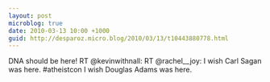 ```yaml
---
layout: post
microblog: true
date: 2010-03-13 10:00 +1000
guid: http://desparoz.micro.blog/2010/03/13/t10443880778.html
---
```

DNA should be here! RT @kevinwithnall: RT @rachel__joy: I wish Carl Sagan was here. #atheistcon I wish Douglas Adams was here.
